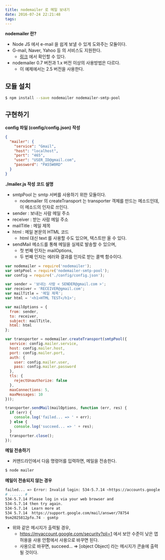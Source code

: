 ```yaml
---
title: nodemailer 로 메일 보내기
date: 2016-07-24 22:21:48
tags:
---
```


__nodemailer 란?__
- Node JS 에서 e-mail 을 쉽게 보낼 수 있게 도와주는 모듈이다.
- G-mail, Naver, Yahoo 등 의 서비스도 지원한다.
  - [링크](https://github.com/nodemailer/nodemailer-wellknown#supported-services) 에서 확인할 수 있다.
- nodemailer 0.7 버전과 1.x 버전 이상의 사용방법은 다르다.
  - 이 예제에서는 2.5 버전을 사용한다.
## 모듈 설치
```sh
$ npm install --save nodemailer nodemailer-smtp-pool
```
## 구현하기
__config 파일 (config/config.json) 작성__
```json
{
  "mailer": {
    "service": "Gmail",
    "host": "localhost",
    "port": "465",
    "user": "USER_ID@gmail.com",
    "password": "PA55W0RD"
  }
}
```
__./mailer.js 작성__
__코드 설명__
- smtpPool 는 smtp 서버를 사용하기 위한 모듈이다.
  - nodemailer 의 createTransport 는 transporter 객체를 만드는 메소드인데, 이 메소드의 인자로 쓰인다.
- sender : 보내는 사람 메일 주소
- receiver : 받는 사람 메일 주소
- mailTitle : 메일 제목
- html : 메일 본문의 HTML 코드
  - html 대신 text 를 사용할 수도 있으며, 텍스트만 올 수 있다.
- sendMail 메소드를 통해 메일을 실제로 발송할 수 있으며,
  - 첫 번째 인자는 mailOptions,
  - 두 번째 인자는 에러와 결과를 인자로 받는 콜백 함수이다.
```js
var nodemailer = require('nodemailer');
var smtpPool = require('nodemailer-smtp-pool');
var config = require('./config/config.json');

var sender = '보내는 사람 < SENDER@gmail.com >';
var receiver = 'RECEIVER@gmail.com';
var mailTitle = '메일 제목';
var html = '<h1>HTML TEST</h1>';

var mailOptions = {
  from: sender,
  to: receiver,
  subject: mailTitle,
  html: html
};

var transporter = nodemailer.createTransport(smtpPool({
  service: config.mailer.service,
  host: config.mailer.host,
  port: config.mailer.port,
  auth: {
    user: config.mailer.user,
    pass: config.mailer.password
  },
  tls: {
    rejectUnauthorize: false
  },
  maxConnections: 5,
  maxMessages: 10
}));

transporter.sendMail(mailOptions, function (err, res) {
  if (err) {
    console.log('failed... => ' + err);
  } else {
    console.log('succeed... => ' + res);
  }
  transporter.close();
});
```
__메일 전송하기__
- 커맨드라인에서 다음 명령어를 입력하면, 메일을 전송한다.
```sh
$ node mailer
```
__메일이 전송되지 않는 경우__
```sh
failed... => Error: Invalid login: 534-5.7.14 <https://accounts.google.com/signin/continue?sarp=1&scc=1&plt=AKgnsbsJ
# ...... #
534-5.7.14 Please log in via your web browser and
534-5.7.14 then try again.
534-5.7.14  Learn more at
534 5.7.14  https://support.google.com/mail/answer/78754
9sm2025812pfo.74 - gsmtp
```
- 위와 같은 메시지가 출력될 경우,
  - https://myaccount.google.com/security?pli=1 에서 보안 수준이 낮은 앱 허용을 사용 안함에서 사용으로 바꾸면 된다.
  - 사용으로 바꾸면, succeed... => [object Object] 라는 메시지가 콘솔에 출력될 것이다.


